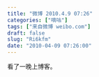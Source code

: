 ```yaml
---
title: "微博 2010.4.9 07:26"
categories: ["嘀咕"]
tags: ["来自微博 weibo.com"]
draft: false
slug: "Ri6kfm"
date: "2010-04-09 07:26:00"
---
```


<p>看了一晚上博客。 ​​​​</p>
